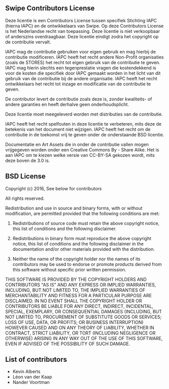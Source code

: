 Swipe Contributors License
--------------------------
Deze licentie is een Contributors License tussen specifiek Stichting IAPC (hierna IAPC) en de ontwikkelaars van Swipe.
Op deze Contributors License is het Nederlandse recht van toepassing.
Deze licentie is niet verkoopbaar of anderszins overdraagbaar. Deze licentie eindigt zodra het copyright op de contributie vervalt.

IAPC mag de contributie gebruiken voor eigen gebruik en mag hierbij de contributie modificeren.
IAPC heeft het recht andere Non-Profit organisaties (zoals de STORES) het recht tot eigen gebruik van de contributie te geven.
IAPC mag hierin slechts een tegenprestatie vragen die kostendekkend is voor de kosten die specifiek door IAPC gemaakt worden in het licht van dit gebruik van de contributie bij de andere organisatie.
IAPC heeft het recht ontwikkelaars het recht tot inzage en modificatie van de contributie te geven.

De contributor levert de contributie zoals deze is, zonder kwaliteits- of andere garanties en heeft derhalve geen onderhoudsplicht.

Deze licentie moet meegeleverd worden met distributies van de contributie.

IAPC heeft het recht spelfouten in deze licentie te verbeteren, mits deze de betekenis van het document niet wijzigen.
IAPC heeft het recht om de contributie in de toekomst vrij te geven onder de onderstaande BSD licentie.

Documentatie en Art Assets die in onder de contributie vallen mogen vrijgegeven worden onder een Creative Commons By - Share Alike.
Het is aan IAPC om te kiezen welke versie van CC-BY-SA gekozen wordt, mits deze boven de 3.0 is.

BSD License
-----------
Copyright (c) 2016, See below for contributors

All rights reserved.

Redistribution and use in source and binary forms, with or without modification, are permitted provided that the following conditions are met:

1. Redistributions of source code must retain the above copyright notice, this list of conditions and the following disclaimer.

2. Redistributions in binary form must reproduce the above copyright notice, this list of conditions and the following disclaimer in the documentation and/or other materials provided with the distribution.

3. Neither the name of the copyright holder nor the names of its contributors may be used to endorse or promote products derived from this software without specific prior written permission.

THIS SOFTWARE IS PROVIDED BY THE COPYRIGHT HOLDERS AND CONTRIBUTORS "AS IS"
AND ANY EXPRESS OR IMPLIED WARRANTIES, INCLUDING, BUT NOT LIMITED TO, THE IMPLIED
WARRANTIES OF MERCHANTABILITY AND FITNESS FOR A PARTICULAR PURPOSE ARE DISCLAIMED.
IN NO EVENT SHALL THE COPYRIGHT HOLDER OR CONTRIBUTORS BE LIABLE FOR ANY DIRECT, 
INDIRECT, INCIDENTAL, SPECIAL, EXEMPLARY, OR CONSEQUENTIAL DAMAGES (INCLUDING, BUT 
NOT LIMITED TO, PROCUREMENT OF SUBSTITUTE GOODS OR SERVICES; LOSS OF USE, DATA, OR PROFITS;
OR BUSINESS INTERRUPTION) HOWEVER CAUSED AND ON ANY THEORY OF LIABILITY, WHETHER IN CONTRACT,
STRICT LIABILITY, OR TORT (INCLUDING NEGLIGENCE OR OTHERWISE) ARISING IN ANY WAY OUT OF THE USE
OF THIS SOFTWARE, EVEN IF ADVISED OF THE POSSIBILITY OF SUCH DAMAGE.

List of contributors
--------------------
- Kevin Alberts
- Léon van der Kaap
- Nander Voortman
